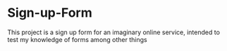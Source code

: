 # Sign-up-Form

This project is a sign up form for an imaginary online service, intended to test my knowledge of forms among other things
